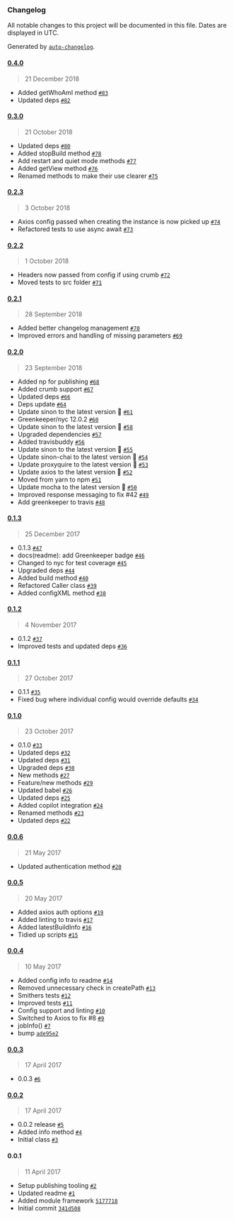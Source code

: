 ### Changelog

All notable changes to this project will be documented in this file. Dates are displayed in UTC.

Generated by [`auto-changelog`](https://github.com/CookPete/auto-changelog).

#### [0.4.0](https://github.com/clementallen/smithers/compare/v0.3.0...v0.4.0)

> 21 December 2018

- Added getWhoAmI method [`#83`](https://github.com/clementallen/smithers/pull/83)
- Updated deps [`#82`](https://github.com/clementallen/smithers/pull/82)

#### [0.3.0](https://github.com/clementallen/smithers/compare/v0.2.3...v0.3.0)

> 21 October 2018

- Updated deps [`#80`](https://github.com/clementallen/smithers/pull/80)
- Added stopBuild method [`#78`](https://github.com/clementallen/smithers/pull/78)
- Add restart and quiet mode methods [`#77`](https://github.com/clementallen/smithers/pull/77)
- Added getView method [`#76`](https://github.com/clementallen/smithers/pull/76)
- Renamed methods to make their use clearer [`#75`](https://github.com/clementallen/smithers/pull/75)

#### [0.2.3](https://github.com/clementallen/smithers/compare/v0.2.2...v0.2.3)

> 3 October 2018

- Axios config passed when creating the instance is now picked up [`#74`](https://github.com/clementallen/smithers/pull/74)
- Refactored tests to use async await [`#73`](https://github.com/clementallen/smithers/pull/73)

#### [0.2.2](https://github.com/clementallen/smithers/compare/v0.2.1...v0.2.2)

> 1 October 2018

- Headers now passed from config if using crumb [`#72`](https://github.com/clementallen/smithers/pull/72)
- Moved tests to src folder [`#71`](https://github.com/clementallen/smithers/pull/71)

#### [0.2.1](https://github.com/clementallen/smithers/compare/v0.2.0...v0.2.1)

> 28 September 2018

- Added better changelog management [`#70`](https://github.com/clementallen/smithers/pull/70)
- Improved errors and handling of missing parameters [`#69`](https://github.com/clementallen/smithers/pull/69)

#### [0.2.0](https://github.com/clementallen/smithers/compare/v0.1.3...v0.2.0)

> 23 September 2018

- Added np for publishing [`#68`](https://github.com/clementallen/smithers/pull/68)
- Added crumb support [`#67`](https://github.com/clementallen/smithers/pull/67)
- Updated deps [`#66`](https://github.com/clementallen/smithers/pull/66)
- Deps update [`#64`](https://github.com/clementallen/smithers/pull/64)
- Update sinon to the latest version 🚀 [`#61`](https://github.com/clementallen/smithers/pull/61)
- Greenkeeper/nyc 12.0.2 [`#60`](https://github.com/clementallen/smithers/pull/60)
- Update sinon to the latest version 🚀 [`#58`](https://github.com/clementallen/smithers/pull/58)
- Upgraded dependencies [`#57`](https://github.com/clementallen/smithers/pull/57)
- Added travisbuddy [`#56`](https://github.com/clementallen/smithers/pull/56)
- Update sinon to the latest version 🚀 [`#55`](https://github.com/clementallen/smithers/pull/55)
- Update sinon-chai to the latest version 🚀 [`#54`](https://github.com/clementallen/smithers/pull/54)
- Update proxyquire to the latest version 🚀 [`#53`](https://github.com/clementallen/smithers/pull/53)
- Update axios to the latest version 🚀 [`#52`](https://github.com/clementallen/smithers/pull/52)
- Moved from yarn to npm [`#51`](https://github.com/clementallen/smithers/pull/51)
- Update mocha to the latest version 🚀 [`#50`](https://github.com/clementallen/smithers/pull/50)
- Improved response messaging to fix #42 [`#49`](https://github.com/clementallen/smithers/pull/49)
- Add greenkeeper to travis [`#48`](https://github.com/clementallen/smithers/pull/48)

#### [0.1.3](https://github.com/clementallen/smithers/compare/v0.1.2...v0.1.3)

> 25 December 2017

- 0.1.3 [`#47`](https://github.com/clementallen/smithers/pull/47)
- docs(readme): add Greenkeeper badge [`#46`](https://github.com/clementallen/smithers/pull/46)
- Changed to nyc for test coverage [`#45`](https://github.com/clementallen/smithers/pull/45)
- Upgraded deps [`#44`](https://github.com/clementallen/smithers/pull/44)
- Added build method [`#40`](https://github.com/clementallen/smithers/pull/40)
- Refactored Caller class [`#39`](https://github.com/clementallen/smithers/pull/39)
- Added configXML method [`#38`](https://github.com/clementallen/smithers/pull/38)

#### [0.1.2](https://github.com/clementallen/smithers/compare/v0.1.1...v0.1.2)

> 4 November 2017

- 0.1.2 [`#37`](https://github.com/clementallen/smithers/pull/37)
- Improved tests and updated deps [`#36`](https://github.com/clementallen/smithers/pull/36)

#### [0.1.1](https://github.com/clementallen/smithers/compare/v0.1.0...v0.1.1)

> 27 October 2017

- 0.1.1 [`#35`](https://github.com/clementallen/smithers/pull/35)
- Fixed bug where individual config would override defaults [`#34`](https://github.com/clementallen/smithers/pull/34)

#### [0.1.0](https://github.com/clementallen/smithers/compare/v0.0.6...v0.1.0)

> 23 October 2017

- 0.1.0 [`#33`](https://github.com/clementallen/smithers/pull/33)
- Updated deps [`#32`](https://github.com/clementallen/smithers/pull/32)
- Updated deps [`#31`](https://github.com/clementallen/smithers/pull/31)
- Upgraded deps [`#30`](https://github.com/clementallen/smithers/pull/30)
- New methods [`#27`](https://github.com/clementallen/smithers/pull/27)
- Feature/new methods [`#29`](https://github.com/clementallen/smithers/pull/29)
- Updated babel [`#26`](https://github.com/clementallen/smithers/pull/26)
- Updated deps [`#25`](https://github.com/clementallen/smithers/pull/25)
- Added copilot integration [`#24`](https://github.com/clementallen/smithers/pull/24)
- Renamed methods [`#23`](https://github.com/clementallen/smithers/pull/23)
- Updated deps [`#22`](https://github.com/clementallen/smithers/pull/22)

#### [0.0.6](https://github.com/clementallen/smithers/compare/v0.0.5...v0.0.6)

> 21 May 2017

- Updated authentication method [`#20`](https://github.com/clementallen/smithers/pull/20)

#### [0.0.5](https://github.com/clementallen/smithers/compare/v0.0.4...v0.0.5)

> 20 May 2017

- Added axios auth options [`#19`](https://github.com/clementallen/smithers/pull/19)
- Added linting to travis [`#17`](https://github.com/clementallen/smithers/pull/17)
- Added latestBuildInfo [`#16`](https://github.com/clementallen/smithers/pull/16)
- Tidied up scripts [`#15`](https://github.com/clementallen/smithers/pull/15)

#### [0.0.4](https://github.com/clementallen/smithers/compare/v0.0.3...v0.0.4)

> 10 May 2017

- Added config info to readme [`#14`](https://github.com/clementallen/smithers/pull/14)
- Removed unnecessary check in createPath [`#13`](https://github.com/clementallen/smithers/pull/13)
- Smithers tests [`#12`](https://github.com/clementallen/smithers/pull/12)
- Improved tests [`#11`](https://github.com/clementallen/smithers/pull/11)
- Config support and linting [`#10`](https://github.com/clementallen/smithers/pull/10)
- Switched to Axios to fix #8 [`#9`](https://github.com/clementallen/smithers/pull/9)
- jobInfo() [`#7`](https://github.com/clementallen/smithers/pull/7)
- bump [`ade95e2`](https://github.com/clementallen/smithers/commit/ade95e225136d893de7f3925e9bd009303011440)

#### [0.0.3](https://github.com/clementallen/smithers/compare/v0.0.2...v0.0.3)

> 17 April 2017

- 0.0.3 [`#6`](https://github.com/clementallen/smithers/pull/6)

#### [0.0.2](https://github.com/clementallen/smithers/compare/v0.0.1...v0.0.2)

> 17 April 2017

- 0.0.2 release [`#5`](https://github.com/clementallen/smithers/pull/5)
- Added info method [`#4`](https://github.com/clementallen/smithers/pull/4)
- Initial class [`#3`](https://github.com/clementallen/smithers/pull/3)

#### 0.0.1

> 11 April 2017

- Setup publishing tooling [`#2`](https://github.com/clementallen/smithers/pull/2)
- Updated readme [`#1`](https://github.com/clementallen/smithers/pull/1)
- Added module framework [`5177718`](https://github.com/clementallen/smithers/commit/51777182ddb79e50e3c250e26265842269302e04)
- Initial commit [`341d508`](https://github.com/clementallen/smithers/commit/341d508632a830c7e8266593191afafe636045d9)
